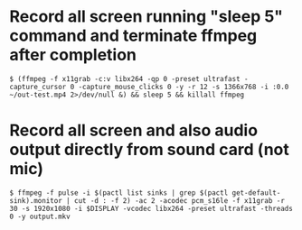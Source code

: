 # Record all screen running "sleep 5" command and terminate ffmpeg after completion
```shell
$ (ffmpeg -f x11grab -c:v libx264 -qp 0 -preset ultrafast -capture_cursor 0 -capture_mouse_clicks 0 -y -r 12 -s 1366x768 -i :0.0 ~/out-test.mp4 2>/dev/null &) && sleep 5 && killall ffmpeg
```

# Record all screen and also audio output directly from sound card (not mic)
```shell
$ ffmpeg -f pulse -i $(pactl list sinks | grep $(pactl get-default-sink).monitor | cut -d : -f 2) -ac 2 -acodec pcm_s16le -f x11grab -r 30 -s 1920x1080 -i $DISPLAY -vcodec libx264 -preset ultrafast -threads 0 -y output.mkv
```

